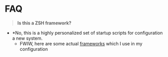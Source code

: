 # FAQ

> **Is this a ZSH framework?**

- *No, this is a highly personalized set of startup scripts for configuration a new system.
  - FWIW, here are some actual [frameworks](./docs/FRAMEWORKS.md) which I use in my configuration
